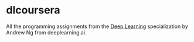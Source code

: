 # dlcoursera
All the programming assignments from the [Deep Learning](https://www.coursera.org/specializations/deep-learning) specialization by Andrew Ng from deeplearning.ai.
